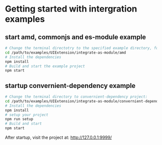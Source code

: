 # Getting started with intergration examples

## start amd, commonjs and es-module example

```sh
# Change the terminal directotry to the specified example directory, for example:
cd /path/to/examples/UIExtension/integrate-as-module/amd
# Install the dependencies
npm install
# Build and start the example project
npm start
```

## startup convernient-dependency example

```sh
# Change the terminal directory to convernient-dependency project:
cd /path/to/examples/UIExtension/integrate-as-module/convernient-dependency
# Install the dependencies
npm install
# setup your project
npm run setup
# Build and start
npm start
```

After startup, visit the project at: <http://127.0.0.1:9999/>

